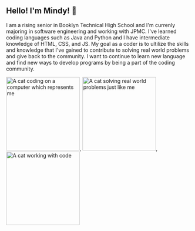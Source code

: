 ## Hello! I'm Mindy! 👋

<!--
**mind-dy/mind-dy** is a ✨ _special_ ✨ repository because its `README.md` (this file) appears on your GitHub profile.

Here are some ideas to get you started:

- 🔭 I’m currently working on ...
- 🌱 I’m currently learning ...
- 👯 I’m looking to collaborate on ...
- 🤔 I’m looking for help with ...
- 💬 Ask me about ...
- 📫 How to reach me: ...
- 😄 Pronouns: ...
- ⚡ Fun fact: ...
-->

I am a rising senior in Booklyn Technical High School and I'm currenly majoring in software engineering and working with JPMC. I've learned coding languages such as Java and Python and I have intermediate knowledge of HTML, CSS, and JS.
My goal as a coder is to ultilize the skills and knowledge that I've gained to contribute to solving real world problems and give back to the community. I want to continue to learn new language and find new ways to develop programs by being a part of the coding community.

<img src="https://media.tenor.com/y2JXkY1pXkwAAAAM/cat-computer.gif" alt="A cat coding on a computer which represents me" height="200">, <img src="https://media.tenor.com/ucLLyC6hYrgAAAAM/cat-cat-math.gif" alt="A cat solving real world problems just like me" height="200">, <img src="https://global.discourse-cdn.com/algolia/original/1X/e69ce77e6b76753d6d49e4a1774405275444516d.gif" alt="A cat working with code" height="200"> 
